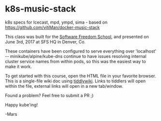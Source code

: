 # k8s-music-stack

k8s specs for Icecast, mpd, ympd, sima - based on https://github.com/vitiMan/docker-music-stack

This class was built for the [Software Freedom School](http://www.SoFree.us), and presented on June 3rd, 2017 at SFS HQ in Denver, Co. 

These containers have been configured to serve everything over 'localhost' -- minikube/alpine/kube-dns continue to have issues resolving internal cluster service names from within pods, so this was the easiest way to make it work.

To get started with this course, open the HTML file in your favorite browser. This is a single-file wiki doc using [tiddlywiki](http://tiddlywiki.com/). Links to tiddlers will open within the file, external links will open in a new tab/window. 

Found a problem? Feel free to submit a PR ;)

Happy kube'ing!

-Mars

